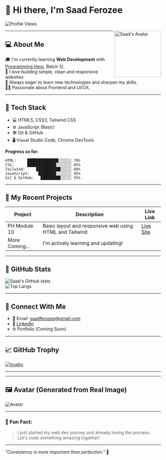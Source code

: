 # 👋 Hi there, I'm Saad Ferozee

![Profile Views](https://komarev.com/ghpvc/?username=saadferozee&color=blueviolet)

<img src="https://avatars.githubusercontent.com/u/151106159?v=4" width="150" alt="Saad's Avatar" align="right" />

---

## 💻 About Me

🎓 I'm currently learning **Web Development** with [Programming Hero](https://www.programming-hero.com/), Batch 12.  
🚀 I love building simple, clean and responsive websites.  
🧠 Always eager to learn new technologies and sharpen my skills.  
👨‍💻 Passionate about Frontend and UI/UX.  

---

## 🔧 Tech Stack

- 💻 HTML5, CSS3, Tailwind CSS
- ⚙️ JavaScript (Basic)
- 🛠️ Git & GitHub
- 🖥️ Visual Studio Code, Chrome DevTools

**Progress so far:**

```text
HTML:     ██████████████░░░░░░ 70%
CSS:      █████████████░░░░░░░ 65%
Tailwind:     ███████████░░░░░ 60%
JavaScript:    ████████░░░░░░░ 45%
Git & GitHub:   █████████░░░░░ 55%
```

---

## 📂 My Recent Projects

| Project | Description | Live Link |
|--------|-------------|-----------|
| PH Module 10 | Basic layout and responsive web using HTML and Tailwind | [Live Site](https://saadferozee.github.io/PH_module_10/) |
| More Coming... | I'm actively learning and updating! |  |

---

## 🧮 GitHub Stats

![Saad's GitHub stats](https://github-readme-stats.vercel.app/api?username=saadferozee&show_icons=true&theme=tokyonight&hide=prs)  
![Top Langs](https://github-readme-stats.vercel.app/api/top-langs/?username=saadferozee&layout=compact&theme=tokyonight)

---

<!-- ## 🐍 GitHub Contributions Snake

![Snake animation](https://github.com/saadferozee/saadferozee/blob/output/github-contribution-grid-snake.svg)

--- -->

## 🔗 Connect With Me

- 💌 Email: saadferozee@gmail.com  
- 💼 [LinkedIn](https://www.linkedin.com/in/saadferozee/)  
- 🌐 Portfolio (Coming Soon)

---

## 📈 GitHub Trophy

[![trophy](https://github-profile-trophy.vercel.app/?username=saadferozee&theme=onedark&row=1&margin-w=10)](https://github.com/ryo-ma/github-profile-trophy)

---

<!--## 📊 Weekly Development Breakdown-->

<!--START_SECTION:waka-->
<!--END_SECTION:waka-->

---

## 🖼 Avatar (Generated from Real Image)

![Avatar](https://github.com/saadferozee/saadferozee/assets/placeholder-avatar.png)

---

### 🌟 Fun Fact:
> I just started my web dev journey and already loving the process. Let's code something amazing together!

---

_"Consistency is more important than perfection."_ 🚀


<!--
**saadferozee/saadferozee** is a ✨ _special_ ✨ repository because its `README.md` (this file) appears on your GitHub profile.

Here are some ideas to get you started:

- 🔭 I’m currently working on ...
- 🌱 I’m currently learning ...
- 👯 I’m looking to collaborate on ...
- 🤔 I’m looking for help with ...
- 💬 Ask me about ...
- 📫 How to reach me: ...
- 😄 Pronouns: ...
- ⚡ Fun fact: ...
-->
